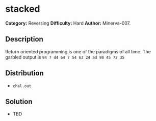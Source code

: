 # stacked
**Category:** Reversing
**Difficulty:** Hard
**Author:** Minerva-007.

## Description

Return oriented programming is one of the paradigms of all time. The garbled output is `94 7 d4 64 7 54 63 24 ad 98 45 72 35`

## Distribution

- `chal.out`

## Solution

- TBD
